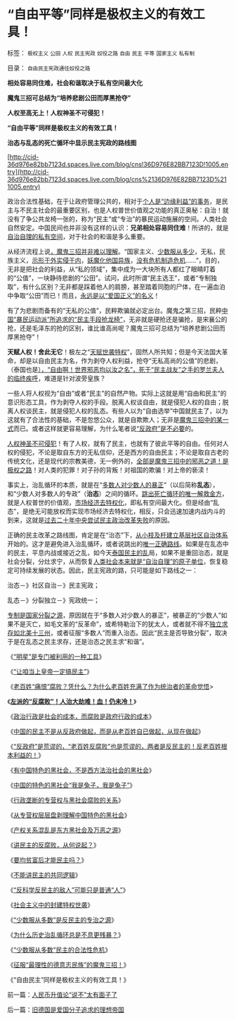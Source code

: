 # “自由平等”同样是极权主义的有效工具！

标签： `极权主义` `公田` `人权` `民主宪政` `奴役之路` `自由` `民主` `平等` `国家主义` `私有制` 

目录： `自由民主宪政通往奴役之路`

**相处容易同住难，社会和谐取决于私有空间最大化**

**魔鬼三招可总结为“培养悲剧公田而厚黑抢夺”**

**人权至高无上！人权神圣不可侵犯！**

**“自由平等”同样是极权主义的有效工具！**

**治态与乱态的死亡循环中显示民主宪政的路线图**

[http://cid-36d976e82bb7123d.spaces.live.com/blog/cns!36D976E82BB7123D!1005.entry](http://cid-36d976e82bb7123d.spaces.live.com/blog/cns%2136D976E82BB7123D%211005.entry)

政治合法性基础，在于让政府管理公共的，相对于[个人是“边缘利益”的事务](../../../2009/9/26/不爱已者何以爱国？.md)，是民主与不民主社会的最重要区别，也是人权普世价值观之功能的真正奥秘：自治！就没有了争公共龙椅一张的，称为“民主”或“专治”的暴民运动施展的空间。人类社会自然安定。中国民间也并非没有这样的认识：**兄弟相处容易同住难**！所讲的，就是[自治自理的私有空间](../../../2010/3/15/没有自治就无所谓民主.md)，对于社会的和谐是多么重要。

从经济流程上说[，魔鬼三招并非难以理解](../../../2010/3/17/征服“最理性的德意志民族”的魔鬼三招！.md)。“国家主义、[少数服从多少](../../../2010/3/3/“少数服从多数”是反人权反民主的专治之源.md)，无私，民族主义，[示形于外实侵于内](../../../2009/6/15/制造中外文明冲突的国内利益链.md)，[妖魔化他国异族](../../../2009/12/16/妖魔化他国异族有快感吗？.md)，[没有危机制造危机](../../../2010/1/21/国家是危机管理的工具.md)……”，目的，无非是把社会的利益，从“私的领域”，集中成为一大块所有人都红了眼睛盯着的“公值”，一块静待悲剧的“公田”。试问，此时所谓“民主选王”，或者“专制独取”，有什么区别？无非都是踩着他人的肩膀，甚至踏着同胞的尸体，在一遍血泊中争取“公田”而已！而且，[永远是以“爱国正义”的名义](../../../2009/9/28/示形于外实侵于内的爱国道德明星.md)！

有了为悲剧而备有的“无私的公值”，民粹欺骗就必定出台。魔鬼之第三招，民粹[中国“暴民运动派”所追求的“民主手段抢龙椅”](../../../2009/5/17/民主价值观不能持有政治野心.md)，无非就是硬抢还是骗抢，是宋襄公的抢，还是毛泽东的抢的区别，谁比谁高尚呢？魔鬼三招可总结为“培养悲剧公田而厚黑抢夺”！

**天赋人权！舍此无它**！极左之“[天赋世袭特权](../../../2010/3/2/封建社会的权力世袭.md)”，固然人所共知；但是今天法国大革命，却是以自由民主为名，作为剥夺人权利益，抢夺“无私高尚的公值”的悲剧，（泰国也是[），“自由啊！世界邪恶均以汝之名”，死于“民主战友”之手的罗兰夫人的临终疾呼](http://darthvad.blog.sohu.com/136672979.html)，难道是针对波旁皇族？

一些人将人权视为“自由”或者“民主”的自然产物。实际上这就是用“自由和民主”的意识形态工具，作为剥夺人权的手段。脱离人权谈自由，就是侵犯人权的自由；脱离人权谈民主，就是侵犯人权的乱态。有些人以为“自由选举”中国就民主了，以为这就有了合法性的基础，不是忽悠公众，就是自欺欺人；无非是[魔鬼三招中的某一式](../../../2010/3/17/征服“最理性的德意志民族”的魔鬼三招！.md)而已。或者这样就更容易理解，为什么笔者说[“反政府”是不必要](http://blog.sina.com.cn/s/blog_5563a64d0100gvob.html)的。

[人权神圣不可侵犯](../../../2009/10/17/人的利益包括所有排他的权益.md)！有了人权，就有了民主，也就有了彼此平等的自由。任何对人权的侵犯，不论是取自东方的无私信仰，还是西方的自由民主；不论是取自古老的传统文化，还是现代的宗教美德，无一例外的，[全部是魔鬼三招中的邪恶之道！是极权之路](../../../2010/1/27/回顾通往奴役的历史之路.md)！对人类的犯罪！对子孙的背叛！对祖国的欺骗！对上帝的亵渎！

事实上，治乱循环的本质，就是在“[多数人对少数人的暴正](../../../2010/3/3/为什么历史治乱循环总是不息更残暴？.md)”（以后简称**乱态**），和“少数人对多数人的专政”（**治态**）之间的循环。[跳出死亡循环的唯一解救金方](../../../2009/10/24/《让县自明本志令》边界成本和死亡循环.md)，就是人权普世的价值观，[市场经济去特权化](../../../2009/7/19/市场经济去特权化中国经济唯一的出路.md)，即私有空间最大化。但是经由“乱态”，是绝无可能放权而实现市场经济去特权化，相反，只会迅速加速内战内斗的到来，这就是[过去二十年中央尝试民主政治改革失败](../../../2009/7/14/行政改革缺少的就是为人民服务之普世的价值观.md)的原因。

正确的民主改革之路线图，肯定是在“治态”下，[从小枝及杆建立基层社区自治体系](../../../2009/7/13/社区自治从最小单位开始.md)开始的。这才是避免进入治乱循环，或者说跳出的[唯一正确路线](../../../2009/9/9/交易成本理论看最优化途径.md)。如果是在乱态中的民主，平息内战或接近之乱，如今天[泰国民主的乱](../../../2008/9/3/观察泰式民主缺陷，思考中国末来.md)局，如果不是重回治态，就是社会分裂，分灶求宁，从而恢复[人类社会本来就是“自治自理”的原子单位](../../../2010/2/6/人类社会之初是集权局限于生存保证的最小单位.md)，恢复稳定可持续发展的状态。因此，民主宪政的路，只可能是如下路线之一：

治态－》社区自治－》民主宪政；

乱态－》分裂独立－》宪政统一；

[专制是国家分裂之源](../../../2009/7/12/枉法人治乃分裂之门.md)，原因就在于“多数人对少数人的暴正”，被暴正的“少数人”如果不是灭亡，如毛文革的“反革命”，或希特勒治下的犹太人，或者就不得不[独立求存如北美十三州](../../../2008/3/22/《爱国者》后谈北美独立战争的政治经济外交军事史.md)，或者征服“多数人”而重入治态。因此“民主是否导致分裂”，取决于是在乱态之民主求存，还是治态之民主求“和谐”。

《[“明星”是专门被利用的一种工具](../../../2010/2/23/当明星搏出名有啥好处.md)》

《[“让咱当上皇帝一定搞民主”](http://blog.sina.com.cn/s/blog_5563a64d0100gvo4.html)》

《[老百姓“痛恨”腐败？凭什么？为什么老百姓充满了作为统治者的革命觉悟](../../../2010/2/25/痛恨腐败反腐败，皇帝不急太监急.md)>

《[**左派的“反腐败”！人治大劫难！血！仍未冷！**](http://blog.sina.com.cn/s/blog_5563a64d0100gw4l.html)》

《[政治行政是社会的成本，而腐败是政府行政的成本](../../../2010/2/26/行政是社会的成本，而腐败是行政的成本.md)》

《[中国的民主不是从反政府做起，而是从老百姓自已做起，从现在做起](../../../2010/2/26/中国的民主只不过就是从自已做起，从现在做起.md)》

《[“反政府”是荒谬的，“老百姓反腐败”也是荒谬的，两者是反民主的！反老百姓根本利益的！](../../../2010/2/26/“反政府”是荒谬的.md)》

《[有中国特色的黑社会，不是西方法治社会的黑社会](../../../2010/2/27/有中国特色的黑社会.md)》

《[中国的特色的黑社会“我是兔子，我是兔子”](../../../2010/2/27/扬我警威“我是兔子，我是兔子”.md)》

《[行政垄断的专营权与黑社会腐败的关系](../../../2010/2/28/行政垄断的专营权与黑社会腐败的关系.md)》

《[从专营权层层盘剥理解中国特色的黑社会](../../../2010/2/28/从专营权层层盘剥理解中国特色的黑社会.md)》

《[产权关系混乱是东方黑社会及万恶之源](../../../2010/3/1/产权关系混乱催生中国特色的黑社会.md)》

《[讲民主的反腐败，从何说起？](../../../2010/3/1/讲民主的反腐败，从何说起？.md)》

《[要均贫富后才能民主吗？](../../../2010/3/1/要均贫富后才能民主吗？.md)》

《[不能讲民主的共同逻辑](../../../2010/3/2/“物质供应极大丰富才能讲民主“.md)》

《[“反科学反民主的敌人”可能只是普通“人”](../../../2010/3/2/“反科学反民主的敌人”可能只是普通“人”.md)》

《[社会主义中的封建特权世袭](../../../2010/3/2/封建社会的权力世袭.md)》

《[“少数服从多数”是反民主的专治之源](../../../2010/3/3/“少数服从多数”是反人权反民主的专治之源.md)》

《[为什么历史治乱循环总是不息更残暴？](../../../2010/3/3/为什么历史治乱循环总是不息更残暴？.md)》

《[“少数服从多数”民主的合法性危机](http://blog.sina.com.cn/s/blog_5563a64d0100h72d.html)》

《[征服“最理性的德意志民族”的魔鬼三招！](../../../2010/3/17/征服“最理性的德意志民族”的魔鬼三招！.md)》

《“自由民主”同样是极权主义的有效工具！》



前一篇：[人民币升值论“说不”太有面子了](../../../2010/3/18/人民币升值论“说不”太有面子了.md)

后一篇：[旧德国是爱国分子追求的理想帝国](../../../2010/3/18/旧德国是爱国分子追求的理想帝国.md)
